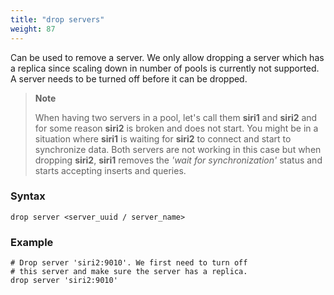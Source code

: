 ```yaml
---
title: "drop servers"
weight: 87
---
```


Can be used to remove a server. We only allow dropping a server which has a
replica since scaling down in number of pools is currently not supported.
A server needs to be turned off before it can be dropped.

>**Note**
>
>When having two servers in a pool, let's call them **siri1** and **siri2** and for some
>reason **siri2** is broken and does not start. You might be in a situation where
>**siri1** is waiting for **siri2** to connect and start to synchronize data. Both
>servers are not working in this case but when dropping **siri2**, **siri1** removes
>the *'wait for synchronization'* status and starts accepting inserts and queries.

### Syntax

    drop server <server_uuid / server_name>

### Example

    # Drop server 'siri2:9010'. We first need to turn off
    # this server and make sure the server has a replica.
    drop server 'siri2:9010'

